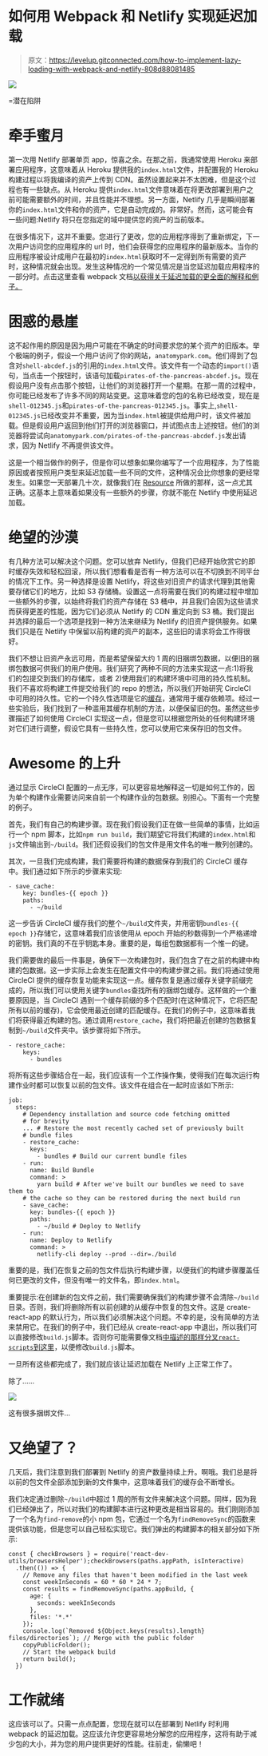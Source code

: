 # 如何用 Webpack 和 Netlify 实现延迟加载

> 原文：<https://levelup.gitconnected.com/how-to-implement-lazy-loading-with-webpack-and-netlify-808d88081485>

![](img/552fc9bbea0fdb9a503d0b52e3621400.png)

=潜在陷阱

# 牵手蜜月

第一次用 Netlify 部署单页 app，惊喜之余。在那之前，我通常使用 Heroku 来部署应用程序，这意味着从 Heroku 提供我的`index.html`文件，并配置我的 Heroku 构建过程以将我编译的资产上传到 CDN。虽然设置起来并不太困难，但是这个过程也有一些缺点。从 Heroku 提供`index.html`文件意味着在将更改部署到用户之前可能需要额外的时间，并且性能并不理想。另一方面，Netlify 几乎是瞬间部署你的`index.html`文件和你的资产，它是自动完成的。非常好。然而，这可能会有一些问题:Netlify 将只在您指定的域中提供您的资产的当前版本。

在很多情况下，这并不重要。您进行了更改，您的应用程序得到了重新绑定，下一次用户访问您的应用程序的 url 时，他们会获得您的应用程序的最新版本。当你的应用程序被设计成用户在最初的`index.html`获取时不一定得到所有需要的资产时，这种情况就会出现。发生这种情况的一个常见情况是当您延迟加载应用程序的一部分时。点击这里查看 webpack 文档[以获得关于延迟加载的更全面的解释和例子。](https://webpack.js.org/guides/lazy-loading/)

# 困惑的悬崖

这不起作用的原因是因为用户可能在不确定的时间要求您的某个资产的旧版本。举个极端的例子，假设一个用户访问了你的网站，`anatomypark.com`。他们得到了包含对`shell-abcdef.js`的引用的`index.html`文件。该文件有一个动态的`import()`语句，当点击一个按钮时，该语句加载`pirates-of-the-pancreas-abcdef.js`。现在假设用户没有点击那个按钮，让他们的浏览器打开一个星期。在那一周的过程中，你可能已经发布了许多不同的网站变更。这意味着您的包的名称已经改变，现在是`shell-012345.js`和`pirates-of-the-pancreas-012345.js`。事实上,`shell-012345.js`已经改变并不重要，因为当`index.html`被提供给用户时，该文件被加载。但是假设用户返回到他们打开的浏览器窗口，并试图点击上述按钮。他们的浏览器将尝试向`anatomypark.com/pirates-of-the-pancreas-abcdef.js`发出请求，因为 Netlify 不再提供该文件。

这是一个相当做作的例子，但是你可以想象如果你编写了一个应用程序，为了性能原因或者按照用户类型来延迟加载一些不同的文件，这种情况会比你想象的更经常发生。如果您一天部署几十次，就像我们在 [Resource](https://www.resource.io/) 所做的那样，这一点尤其正确。这基本上意味着如果没有一些额外的步骤，你就不能在 Netlify 中使用延迟加载。

# 绝望的沙漠

有几种方法可以解决这个问题。您可以放弃 Netlify，但我们已经开始欣赏它的即时缓存失效和轻松回滚，所以我们想看看是否有一种方法可以在不切换到不同平台的情况下工作。另一种选择是设置 Netlify，将这些对旧资产的请求代理到其他需要存储它们的地方，比如 S3 存储桶。设置这一点将需要在我们的构建过程中增加一些额外的步骤，以始终将我们的资产存储在 S3 桶中，并且我们会因为这些请求而获得更差的性能，因为它们必须从 Netlify 的 CDN 重定向到 S3 桶。我们提出并选择的最后一个选项是找到一种方法来继续为 Netlify 的旧资产提供服务。如果我们只是在 Netlify 中保留以前构建的资产的副本，这些旧的请求将会工作得很好。

我们不想让旧资产永远可用，而是希望保留大约 1 周的旧捆绑包数据，以便旧的捆绑包数据可供我们的用户使用。我们研究了两种不同的方法来实现这一点:1)将我们的包提交到我们的存储库，或者 2)使用我们的构建环境中可用的持久性机制。我们不喜欢将构建工件提交给我们的 repo 的想法，所以我们开始研究 CircleCI 中可用的持久性。它的一个持久性选项是它的[缓存](https://circleci.com/docs/2.0/caching/)，通常用于缓存依赖项。经过一些实验后，我们找到了一种滥用其缓存机制的方法，以便保留旧的包。虽然这些步骤描述了如何使用 CircleCI 实现这一点，但是您可以根据您所处的任何构建环境对它们进行调整，假设它具有一些持久性，您可以使用它来保存旧的包文件。

# Awesome 的上升

通过显示 CircleCI 配置的一点无序，可以更容易地解释这一切是如何工作的，因为单个构建作业需要访问来自前一个构建作业的包数据。别担心。下面有一个完整的例子。

首先，我们有自己的构建步骤。现在我们假设我们正在做一些简单的事情，比如运行一个 npm 脚本，比如`npm run build`，我们期望它将我们构建的`index.html`和`js`文件输出到`~/build`。我们还假设我们的包文件是用文件名的唯一散列创建的。

其次，一旦我们完成构建，我们需要将构建的数据保存到我们的 CircleCI 缓存中。我们通过如下所示的步骤来实现:

```
- save_cache:
    key: bundles-{{ epoch }}
    paths:
      - ~/build
```

这一步告诉 CircleCI 缓存我们的整个`~/build`文件夹，并用密钥`bundles-{{ epoch }}`存储它，这意味着我们应该使用从 epoch 开始的秒数得到一个严格递增的密钥。我们真的不在乎钥匙本身。重要的是，每组包数据都有一个惟一的键。

我们需要做的最后一件事是，确保下一次构建包时，我们包含了在之前的构建中构建的包数据。这一步实际上会发生在配置文件中的构建步骤之前。我们将通过使用 CircleCI 提供的缓存恢复功能来实现这一点。缓存恢复是通过缓存关键字前缀完成的，所以我们可以使用关键字`bundles`查找所有的捆绑包缓存。这样做的一个重要原因是，当 CircleCI 遇到一个缓存前缀的多个匹配时(在这种情况下，它将匹配所有以前的缓存)，它会使用最近创建的匹配缓存。在我们的例子中，这意味着我们将获得最近构建的包。通过调用`restore_cache`，我们将把最近创建的包数据复制到`~/build`文件夹中。该步骤将如下所示。

```
- restore_cache:
    keys:
      - bundles
```

将所有这些步骤结合在一起，我们应该有一个工作操作集，使得我们在每次运行构建作业时都可以恢复以前的包文件。该文件在组合在一起时应该如下所示:

```
job:
  steps:
    # Dependency installation and source code fetching omitted
    # for brevity
    ... # Restore the most recently cached set of previously built
    # bundle files
    - restore_cache:
      keys:
        - bundles # Build our current bundle files
    - run:
      name: Build Bundle
      command: >
        yarn build # After we've built our bundles we need to save them to
    # the cache so they can be restored during the next build run
    - save_cache:
      key: bundles-{{ epoch }}
      paths:
        - ~/build # Deploy to Netlify
    - run:
      name: Deploy to Netlify
      command: >
        netlify-cli deploy --prod --dir=./build 
```

重要的是，我们在恢复之前的包文件后执行构建步骤，以便我们的构建步骤覆盖任何已更改的文件，但没有唯一的文件名，即`index.html`。

重要提示:在创建新的包文件之前，我们需要确保我们的构建步骤不会清除`~/build`目录。否则，我们将删除所有以前创建的从缓存中恢复的包文件。这是 create-react-app 的默认行为，所以我们必须解决这个问题。不幸的是，没有简单的方法来禁用它。在我们的例子中，我们已经从 create-react-app 中退出，所以我们可以直接修改`build.js`脚本。否则你可能需要像文档[中描述的那样分叉`react-scripts`到这里](https://create-react-app.dev/docs/alternatives-to-ejecting/)，以便修改`build.js`脚本。

一旦所有这些都完成了，我们就应该让延迟加载在 Netlify 上正常工作了。

除了……

![](img/ef629a394d807c5e60de3966e5cd2e87.png)

这有很多捆绑文件…

# 又绝望了？

几天后，我们注意到我们部署到 Netlify 的资产数量持续上升。啊哦。我们总是将以前的包文件全部添加到新的文件集中，这意味着我们的缓存会不断增长。

我们决定通过删除`~/build`中超过 1 周的所有文件来解决这个问题。同样，因为我们已经弹出了，所以对我们的构建脚本进行这种更改是相当容易的。我们刚刚添加了一个名为`find-remove`的小 npm 包，它通过一个名为`findRemoveSync`的函数来提供该功能，但是您可以自己轻松实现它。我们弹出的构建脚本的相关部分如下所示:

```
const { checkBrowsers } = require('react-dev-utils/browsersHelper');checkBrowsers(paths.appPath, isInteractive)
  .then(()) => {
    // Remove any files that haven't been modified in the last week
    const weekInSeconds = 60 * 60 * 24 * 7;
    const results = findRemoveSync(paths.appBuild, {
      age: {
        seconds: weekInSeconds
      },
      files: '*.*'
    });
    console.log(`Removed ${Object.keys(results).length}                                                                   files/directories`); // Merge with the public folder
    copyPublicFolder();
    // Start the webpack build
    return build();
  })
```

# 工作就绪

这应该可以了。只需一点点配置，您现在就可以在部署到 Netlify 时利用 webpack 的延迟加载。这应该允许您更容易地分解您的应用程序，这将有助于减少包的大小，并为您的用户提供更好的性能。往前走，偷懒吧！